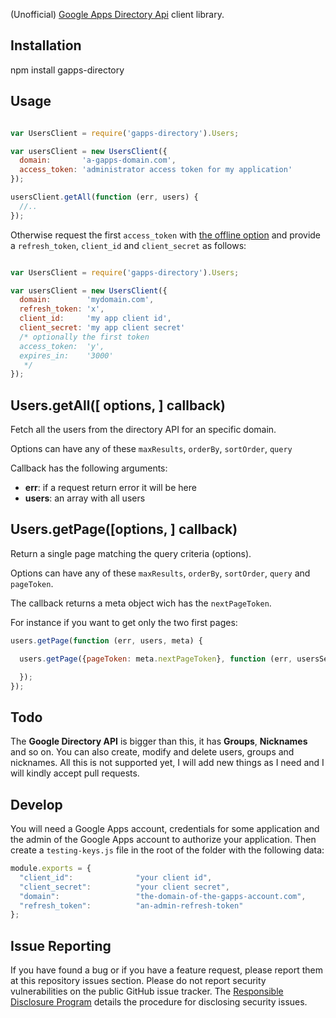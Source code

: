 (Unofficial) [Google Apps Directory Api](https://developers.google.com/admin-sdk/directory/v1/guides/manage-users#get_all_domain_users) client library.


## Installation

  npm install gapps-directory

## Usage

~~~javascript

var UsersClient = require('gapps-directory').Users;

var usersClient = new UsersClient({
  domain:       'a-gapps-domain.com',
  access_token: 'administrator access token for my application'
});

usersClient.getAll(function (err, users) {
  //..
});
~~~

Otherwise request the first ```access_token``` with [the offline option](https://developers.google.com/accounts/docs/OAuth2WebServer#offline) and provide a ```refresh_token```, ```client_id``` and ```client_secret``` as follows:

~~~javascript

var UsersClient = require('gapps-directory').Users;

var usersClient = new UsersClient({
  domain:        'mydomain.com',
  refresh_token: 'x',
  client_id:     'my app client id',
  client_secret: 'my app client secret'
  /* optionally the first token 
  access_token:  'y',
  expires_in:    '3000'
   */
});
~~~

## Users.getAll([ options, ] callback)

Fetch all the users from the directory API for an specific domain. 

Options can have any of these `maxResults`, `orderBy`, `sortOrder`, `query`

Callback has the following arguments:

-   **err**: if a request return error it will be here
-   **users**: an array with all users 


## Users.getPage([options, ] callback)

Return a single page matching the query criteria (options).

Options can have any of these `maxResults`, `orderBy`, `sortOrder`, `query` and `pageToken`.

The callback returns a meta object wich has the `nextPageToken`.

For instance if you want to get only the two first pages:

~~~javascript
users.getPage(function (err, users, meta) {

  users.getPage({pageToken: meta.nextPageToken}, function (err, usersSecondPage) {

  });
});
~~~

## Todo 

The **Google Directory API** is bigger than this, it has **Groups**, **Nicknames** and so on. You can also create, modify and delete users, groups and nicknames. All this is not supported yet, I will add new things as I need and I will kindly accept pull requests.

## Develop

You will need a Google Apps account, credentials for some application and the admin of the Google Apps account to authorize your application. Then create a ```testing-keys.js``` file in the root of the folder with the following data:

~~~javascript
module.exports = {
  "client_id":              "your client id",
  "client_secret":          "your client secret",
  "domain":                 "the-domain-of-the-gapps-account.com",
  "refresh_token":          "an-admin-refresh-token"
};
~~~

## Issue Reporting

If you have found a bug or if you have a feature request, please report them at this repository issues section. Please do not report security vulnerabilities on the public GitHub issue tracker. The [Responsible Disclosure Program](https://auth0.com/whitehat) details the procedure for disclosing security issues.
